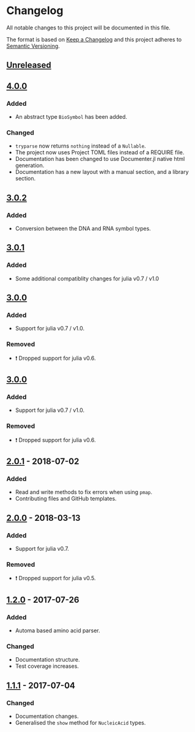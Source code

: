 # Changelog
All notable changes to this project will be documented in this file.

The format is based on [Keep a Changelog](http://keepachangelog.com/en/1.0.0/)
and this project adheres to [Semantic Versioning](http://semver.org/spec/v2.0.0.html).

## [Unreleased]

## [4.0.0]
### Added
- An abstract type `BioSymbol` has been added.

### Changed
- `tryparse` now returns `nothing` instead of a `Nullable`.
- The project now uses Project TOML files instead of a REQUIRE file.
- Documentation has been changed to use Documenter.jl native html generation.
- Documentation has a new layout with a manual section, and a library section.

## [3.0.2]
### Added
- Conversion between the DNA and RNA symbol types.

## [3.0.1]
### Added
- Some additional compatiblity changes for julia v0.7 / v1.0

## [3.0.0]
### Added
- Support for julia v0.7 / v1.0. 

### Removed
- :exclamation: Dropped support for julia v0.6.

## [3.0.0]
### Added
- Support for julia v0.7 / v1.0. 

### Removed
- :exclamation: Dropped support for julia v0.6.

## [2.0.1] - 2018-07-02
### Added
- Read and write methods to fix errors when using `pmap`.
- Contributing files and GitHub templates. 

## [2.0.0] - 2018-03-13
### Added
- Support for julia v0.7.

### Removed
- :exclamation: Dropped support for julia v0.5.

## [1.2.0] - 2017-07-26
### Added
- Automa based amino acid parser.

### Changed
- Documentation structure.
- Test coverage increases.

## [1.1.1] - 2017-07-04
### Changed
- Documentation changes.
- Generalised the `show` method for `NucleicAcid` types.


[Unreleased]: https://github.com/BioJulia/BioSymbols.jl/compare/v4.0.0...HEAD
[4.0.0]: https://github.com/BioJulia/BioSymbols.jl/compare/v3.0.2...v4.0.0
[3.0.2]: https://github.com/BioJulia/BioSymbols.jl/compare/v3.0.1...v3.0.2
[3.0.1]: https://github.com/BioJulia/BioSymbols.jl/compare/v3.0.0...v3.0.1
[3.0.0]: https://github.com/BioJulia/BioSymbols.jl/compare/v2.0.1...v3.0.0
[2.0.1]: https://github.com/BioJulia/BioSymbols.jl/compare/v2.0.0...v2.0.1
[2.0.0]: https://github.com/BioJulia/BioSymbols.jl/compare/v1.2.0...v2.0.0
[1.2.0]: https://github.com/BioJulia/BioSymbols.jl/compare/v1.1.1...v1.2.0
[1.1.1]: https://github.com/BioJulia/BioSymbols.jl/compare/v1.1.0...v1.1.1
